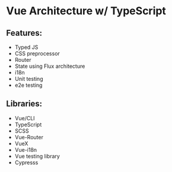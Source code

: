 # Vue Architecture w/ TypeScript

## Features:
- Typed JS
- CSS preprocessor
- Router
- State using Flux architecture
- i18n
- Unit testing
- e2e testing

## Libraries:
- Vue/CLI
- TypeScript
- SCSS
- Vue-Router
- VueX
- Vue-i18n
- Vue testing library
- Cypresss
